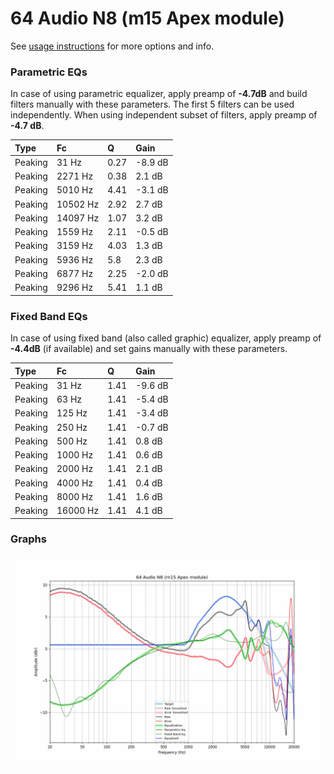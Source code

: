 # 64 Audio N8 (m15 Apex module)
See [usage instructions](https://github.com/jaakkopasanen/AutoEq#usage) for more options and info.

### Parametric EQs
In case of using parametric equalizer, apply preamp of **-4.7dB** and build filters manually
with these parameters. The first 5 filters can be used independently.
When using independent subset of filters, apply preamp of **-4.7 dB**.

| Type    | Fc       |    Q | Gain    |
|:--------|:---------|:-----|:--------|
| Peaking | 31 Hz    | 0.27 | -8.9 dB |
| Peaking | 2271 Hz  | 0.38 | 2.1 dB  |
| Peaking | 5010 Hz  | 4.41 | -3.1 dB |
| Peaking | 10502 Hz | 2.92 | 2.7 dB  |
| Peaking | 14097 Hz | 1.07 | 3.2 dB  |
| Peaking | 1559 Hz  | 2.11 | -0.5 dB |
| Peaking | 3159 Hz  | 4.03 | 1.3 dB  |
| Peaking | 5936 Hz  | 5.8  | 2.3 dB  |
| Peaking | 6877 Hz  | 2.25 | -2.0 dB |
| Peaking | 9296 Hz  | 5.41 | 1.1 dB  |

### Fixed Band EQs
In case of using fixed band (also called graphic) equalizer, apply preamp of **-4.4dB**
(if available) and set gains manually with these parameters.

| Type    | Fc       |    Q | Gain    |
|:--------|:---------|:-----|:--------|
| Peaking | 31 Hz    | 1.41 | -9.6 dB |
| Peaking | 63 Hz    | 1.41 | -5.4 dB |
| Peaking | 125 Hz   | 1.41 | -3.4 dB |
| Peaking | 250 Hz   | 1.41 | -0.7 dB |
| Peaking | 500 Hz   | 1.41 | 0.8 dB  |
| Peaking | 1000 Hz  | 1.41 | 0.6 dB  |
| Peaking | 2000 Hz  | 1.41 | 2.1 dB  |
| Peaking | 4000 Hz  | 1.41 | 0.4 dB  |
| Peaking | 8000 Hz  | 1.41 | 1.6 dB  |
| Peaking | 16000 Hz | 1.41 | 4.1 dB  |

### Graphs
![](./64%20Audio%20N8%20(m15%20Apex%20module).png)